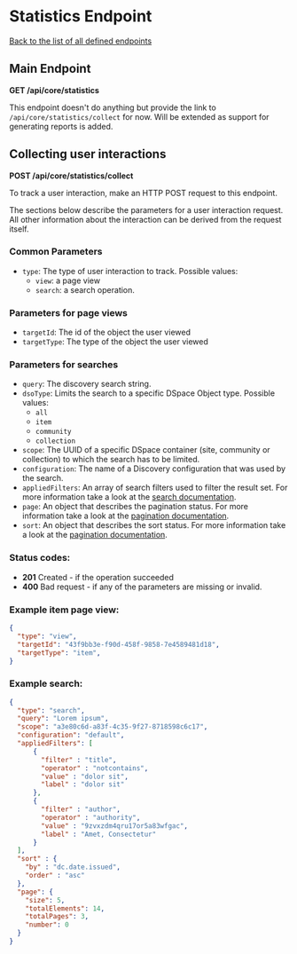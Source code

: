 # Statistics Endpoint
[Back to the list of all defined endpoints](endpoints.md)

## Main Endpoint
**GET /api/core/statistics**

This endpoint doesn't do anything but provide the link to `/api/core/statistics/collect` for now. Will be extended as support for generating reports is added.

## Collecting user interactions

**POST /api/core/statistics/collect**

To track a user interaction, make an HTTP POST request to this endpoint.

The sections below describe the parameters for a user interaction request. All other information about the interaction can be derived from the request itself.

### Common Parameters
- `type`: The type of user interaction to track. Possible values:
  - `view`: a page view
  - `search`: a search operation.

### Parameters for page views
- `targetId`: The id of the object the user viewed
- `targetType`: The type of the object the user viewed

### Parameters for searches
- `query`: The discovery search string.
- `dsoType`: Limits the search to a specific DSpace Object type. Possible values:
     - `all`
     - `item`
     - `community`
     - `collection`
- `scope`: The UUID of a specific DSpace container (site, community or collection) to which the search has to be limited.
- `configuration`: The name of a Discovery configuration that was used by the search.
- `appliedFilters`: An array of search filters  used to filter the result set. For more information take a look at the [search documentation](search-endpoint.md#matching-dspace-objects-search-results).
- `page`: An object that describes the pagination status. For more information take a look at the [pagination documentation](README.md#Pagination).
- `sort`: An object that describes the sort status. For more information take a look at the [pagination documentation](README.md#Pagination).


### Status codes:

- **201** Created - if the operation succeeded
- **400** Bad request - if any of the parameters are missing or invalid.

### Example item page view:

```json
{
  "type": "view",
  "targetId": "43f9bb3e-f90d-458f-9858-7e4589481d18",
  "targetType": "item",
}
```

### Example search:

```json
{
  "type": "search",
  "query": "Lorem ipsum",
  "scope": "a3e80c6d-a83f-4c35-9f27-8718598c6c17",
  "configuration": "default",
  "appliedFilters": [
      {
        "filter" : "title",
        "operator" : "notcontains",
        "value" : "dolor sit",
        "label" : "dolor sit"
      },
      {
        "filter" : "author",
        "operator" : "authority",
        "value" : "9zvxzdm4qru17or5a83wfgac",
        "label" : "Amet, Consectetur"
      }
  ],
  "sort" : {
    "by" : "dc.date.issued",
    "order" : "asc"
  },
  "page": {
    "size": 5,
    "totalElements": 14,
    "totalPages": 3,
    "number": 0
  }
}
```
